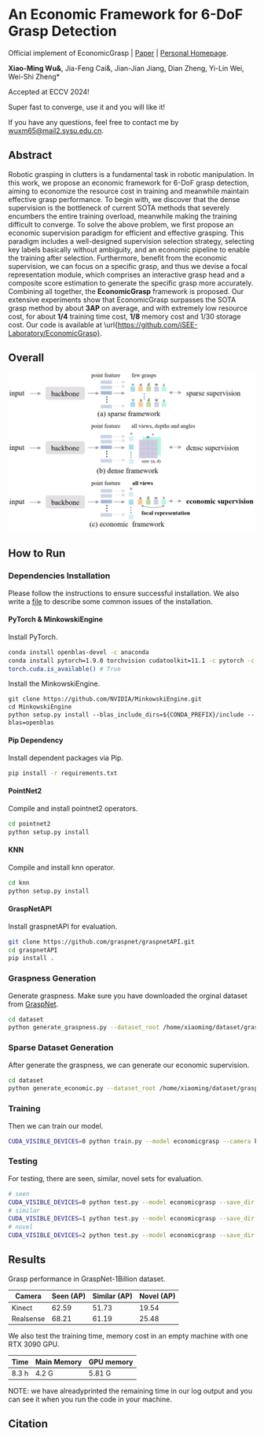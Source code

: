 # An Economic Framework for 6-DoF Grasp Detection

Official implement of EconomicGrasp | [Paper](https://arxiv.org/abs/2407.08366) | [Personal Homepage](https://dravenalg.github.io/).

**Xiao-Ming Wu&**, Jia-Feng Cai&, Jian-Jian Jiang, Dian Zheng, Yi-Lin Wei, Wei-Shi Zheng*

Accepted at ECCV 2024!

Super fast to converge, use it and you will like it!

If you have any questions, feel free to contact me by wuxm65@mail2.sysu.edu.cn.

## Abstract

 Robotic grasping in clutters is a fundamental task in robotic manipulation. In this work, we propose an economic framework for 6-DoF grasp detection, aiming to economize the resource cost in training and meanwhile maintain effective grasp performance. To begin with, we discover that the dense supervision is the bottleneck of current SOTA methods that severely encumbers the entire training overload, meanwhile making the training difficult to converge. To solve the above problem, we first propose an economic supervision paradigm for efficient and effective grasping. This paradigm includes a well-designed supervision selection strategy, selecting key labels basically without ambiguity, and an economic pipeline to enable the training after selection. Furthermore, benefit from the economic supervision, we can focus on a specific grasp, and thus we devise a focal representation module, which comprises an interactive grasp head and a composite score estimation to generate the specific grasp more accurately. Combining all together, the **EconomicGrasp** framework is proposed. Our extensive experiments show that EconomicGrasp surpasses the SOTA grasp method by about **3AP** on average, and with extremely low resource cost, for about **1/4** training time cost, **1/8** memory cost and 1/30 storage cost. Our code is available at \url{https://github.com/iSEE-Laboratory/EconomicGrasp}.

## Overall

<img src="imgs/framework.png" alt="model_framework" style="zoom:50%;" />

## How to Run

### Dependencies Installation

Please follow the instructions to ensure successful installation. We also write a [file](common_issues.md) to describe some common issues of the installation.

#### PyTorch & MinkowskiEngine

Install PyTorch. 

```bash
conda install openblas-devel -c anaconda
conda install pytorch=1.9.0 torchvision cudatoolkit=11.1 -c pytorch -c nvidia
torch.cuda.is_available() # True
```

Install the MinkowskiEngine.

```
git clone https://github.com/NVIDIA/MinkowskiEngine.git
cd MinkowskiEngine
python setup.py install --blas_include_dirs=${CONDA_PREFIX}/include --blas=openblas
```

#### Pip Dependency

Install dependent packages via Pip.

```bash
pip install -r requirements.txt
```

#### PointNet2

Compile and install pointnet2 operators.

```bash
cd pointnet2
python setup.py install
```

#### KNN 

Compile and install knn operator.

```bash
cd knn
python setup.py install
```

#### GraspNetAPI 

Install graspnetAPI for evaluation.

```bash
git clone https://github.com/graspnet/graspnetAPI.git
cd graspnetAPI
pip install .
```

### Graspness Generation

Generate graspness. Make sure you have downloaded the orginal dataset from [GraspNet](https://graspnet.net/). 
```bash
cd dataset
python generate_graspness.py --dataset_root /home/xiaoming/dataset/graspnet --camera_type kinect
```

### Sparse Dataset Generation

After generate the graspness, we can generate our economic supervision.

```bash
cd dataset
python generate_economic.py --dataset_root /home/xiaoming/dataset/graspnet --camera_type kinect
```

### Training

Then we can train our model.

```bash
CUDA_VISIBLE_DEVICES=0 python train.py --model economicgrasp --camera kinect --log_dir results/economicgrasp --max_epoch 10 --batch_size 4 --dataset_root /home/xiaoming/dataset/graspnet
```

### Testing

For testing, there are seen, similar, novel sets for evaluation.

```bash
# seen
CUDA_VISIBLE_DEVICES=0 python test.py --model economicgrasp --save_dir results/economicgrasp/test_ep10_seen --checkpoint_path results/economicgrasp/economicgrasp_epoch10.tar --camera kinect --dataset_root /home/xiaoming/dataset/graspnet --test_mode seen --inference --m_point 2048
# similar
CUDA_VISIBLE_DEVICES=1 python test.py --model economicgrasp --save_dir results/economicgrasp/test_ep10_similar --checkpoint_path results/economicgrasp/economicgrasp_epoch10.tar --camera kinect --dataset_root /home/xiaoming/dataset/graspnet --test_mode similar --inference --m_point 2048
# novel
CUDA_VISIBLE_DEVICES=2 python test.py --model economicgrasp --save_dir results/economicgrasp/test_ep10_novel --checkpoint_path results/economicgrasp/economicgrasp_epoch10.tar --camera kinect --dataset_root /home/xiaoming/dataset/graspnet --test_mode novel --inference --m_point 2048

```

## Results

Grasp performance in GraspNet-1Billion dataset.

| Camera    | Seen (AP) | Similar (AP) | Novel (AP) |
| --------- | --------- | ------------ | ---------- |
| Kinect    | 62.59     | 51.73        | 19.54      |
| Realsense | 68.21     | 61.19        | 25.48      |

We also test the training time, memory cost in an empty machine with one RTX 3090 GPU. 

| Time  | Main Memory | GPU memory |
| ----- | ----------- | ---------- |
| 8.3 h | 4.2 G       | 5.81 G     |

NOTE: we have alreadyprinted the remaining time in our log output and you can see it when you run the code in your machine.

## Citation

```
